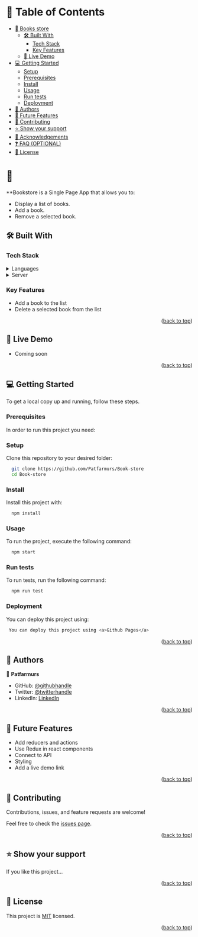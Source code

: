 
# 📗 Table of Contents

- [📖 Books store ](#about-project)
  - [🛠 Built With](#built-with)
    - [Tech Stack](#tech-stack)
    - [Key Features](#key-features)
  - [🚀 Live Demo](#live-demo)
- [💻 Getting Started](#getting-started)
  - [Setup](#setup)
  - [Prerequisites](#prerequisites)
  - [Install](#install)
  - [Usage](#usage)
  - [Run tests](#run-tests)
  - [Deployment](#triangular_flag_on_post-deployment)
- [👥 Authors](#authors)
- [🔭 Future Features](#future-features)
- [🤝 Contributing](#contributing)
- [⭐️ Show your support](#support)
- [🙏 Acknowledgements](#acknowledgements)
- [❓ FAQ (OPTIONAL)](#faq)
- [📝 License](#license)



# 📖<a name="Book Store"></a>


**Bookstore is a Single Page App that allows you to:

- Display a list of books.
- Add a book.
- Remove a selected book.

## 🛠 Built With <a name="built-with"></a>

### Tech Stack <a name="tech-stack"></a>

<details>
  <summary>Languages</summary>
  <ul>
    <li><a href="https://reactjs.org/">React.js</a></li>
    <li><a href="https://reactjs.org/">CSS</a></li>
    <li><a href="https://reactjs.org/">Redux</a></li>
    <li><a href="https://reactjs.org/">Javascript</a></li>
  </ul>
</details>

<details>
  <summary>Server</summary>
  <ul>
    <li><a href="https://expressjs.com/">GitHub</a></li>
  </ul>
</details>


### Key Features <a name="key-features"></a>


- Add a book to the list
- Delete a selected book from the list

<p align="right">(<a href="#readme-top">back to top</a>)</p>


## 🚀 Live Demo <a name="live-demo"></a>

- Coming soon

<p align="right">(<a href="#readme-top">back to top</a>)</p>


## 💻 Getting Started <a name="getting-started"></a>


To get a local copy up and running, follow these steps.

### Prerequisites

In order to run this project you need:

### Setup

Clone this repository to your desired folder:

```sh
  git clone https://github.com/Patfarmurs/Book-store
  cd Book-store
```

### Install

Install this project with:

```sh
  npm install
```

### Usage

To run the project, execute the following command:

```sh
  npm start
```

### Run tests

To run tests, run the following command:

```sh
  npm run test
```

### Deployment

You can deploy this project using:

 ```sh
  You can deploy this project using <a>Github Pages</a>
```

<p align="right">(<a href="#readme-top">back to top</a>)</p>


## 👥 Authors <a name="authors"></a>


👤 **Patfarmurs**

- GitHub: [@githubhandle](https://github.com/githubhandle)
- Twitter: [@twitterhandle](https://twitter.com/twitterhandle)
- LinkedIn: [LinkedIn](https://linkedin.com/in/linkedinhandle)

<p align="right">(<a href="#readme-top">back to top</a>)</p>


## 🔭 Future Features <a name="future-features"></a>


- Add reducers and actions
- Use Redux in react components
- Connect to API
- Styling
- Add a live demo link

<p align="right">(<a href="#readme-top">back to top</a>)</p>


## 🤝 Contributing <a name="contributing"></a>

Contributions, issues, and feature requests are welcome!

Feel free to check the [issues page](../../issues/).

<p align="right">(<a href="#readme-top">back to top</a>)</p>


## ⭐️ Show your support <a name="support"></a>


If you like this project...

<p align="right">(<a href="#readme-top">back to top</a>)</p>


## 📝 License <a name="license"></a>

This project is [MIT](https://github.com/Patfarmurs/Book-store/blob/redux-components/MIT.md) licensed.

<p align="right">(<a href="#readme-top">back to top</a>)</p>